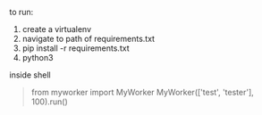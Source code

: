 to run:
1. create  a virtualenv
2. navigate to path of requirements.txt 
3. pip install -r requirements.txt
4. python3

inside shell 

> from myworker import MyWorker
> MyWorker(['test', 'tester'], 100).run()